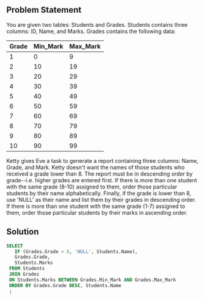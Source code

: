 ## Problem Statement
You are given two tables: Students and Grades. Students contains three columns: ID, Name, and Marks. 
Grades contains the following data:

Grade | Min_Mark | Max_Mark
------|----------|----------
 1    |    0     |   9
 2    |   10     |  19
 3    |   20     |  29
 4    |   30     |  39
 5    |   40     |  49
 6    |   50     |  59
 7    |   60     |  69
 8    |   70     |  79  
 9    |   80     |  89
 10   |   90     |  99
 
 Ketty gives Eve a task to generate a report containing three columns: Name, Grade, and Mark. 
 Ketty doesn't want the names of those students who received a grade lower than 8. The report 
 must be in descending order by grade--i.e. higher grades are entered first. If there is more 
 than one student with the same grade (8-10) assigned to them, order those particular students 
 by their name alphabetically. Finally, if the grade is lower than 8, use 'NULL' as their name
 and list them by their grades in descending order. If there is more than one student with the
 same grade (1-7) assigned to them, order those particular students by their marks in ascending
 order.
 
 ## Solution
 ```sql
 SELECT 
    IF (Grades.Grade < 8, 'NULL', Students.Name),
    Grades.Grade,
    Students.Marks
  FROM Students
  JOIN Grades
  ON Students.Marks BETWEEN Grades.Min_Mark AND Grades.Max_Mark
  ORDER BY Grades.Grade DESC, Students.Name
  ;
```
